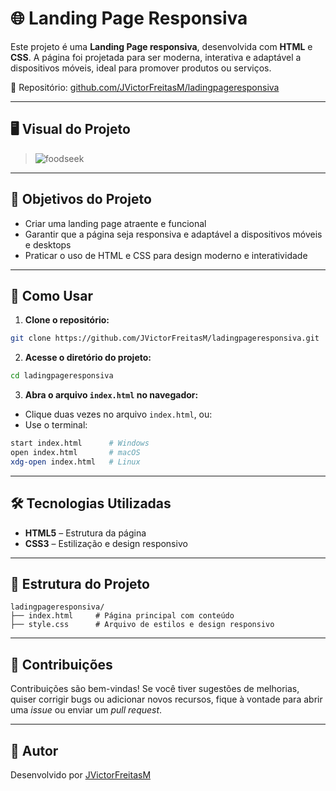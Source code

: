 # 🌐 Landing Page Responsiva

Este projeto é uma **Landing Page responsiva**, desenvolvida com **HTML** e **CSS**. A página foi projetada para ser moderna, interativa e adaptável a dispositivos móveis, ideal para promover produtos ou serviços.

📁 Repositório: [github.com/JVictorFreitasM/ladingpageresponsiva](https://github.com/JVictorFreitasM/ladingpageresponsiva)

---

## 🖥️ Visual do Projeto

> ![foodseek](https://github.com/user-attachments/assets/34ce0bfe-016f-4efc-9c6d-4e7b5752bdd7)


---
## 🎯 Objetivos do Projeto

- Criar uma landing page atraente e funcional
- Garantir que a página seja responsiva e adaptável a dispositivos móveis e desktops
- Praticar o uso de HTML e CSS para design moderno e interatividade

---

## 🚀 Como Usar

1. **Clone o repositório:**

```bash
git clone https://github.com/JVictorFreitasM/ladingpageresponsiva.git
```

2. **Acesse o diretório do projeto:**

```bash
cd ladingpageresponsiva
```

3. **Abra o arquivo `index.html` no navegador:**

- Clique duas vezes no arquivo `index.html`, ou:
- Use o terminal:

```bash
start index.html      # Windows
open index.html       # macOS
xdg-open index.html   # Linux
```

---

## 🛠 Tecnologias Utilizadas

- **HTML5** – Estrutura da página
- **CSS3** – Estilização e design responsivo

---

## 📁 Estrutura do Projeto

```
ladingpageresponsiva/
├── index.html     # Página principal com conteúdo
├── style.css      # Arquivo de estilos e design responsivo
```

---

## 🤝 Contribuições

Contribuições são bem-vindas! Se você tiver sugestões de melhorias, quiser corrigir bugs ou adicionar novos recursos, fique à vontade para abrir uma *issue* ou enviar um *pull request*.

---

## 👤 Autor

Desenvolvido por [JVictorFreitasM](https://github.com/JVictorFreitasM)
